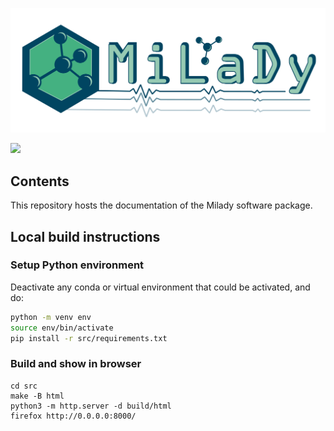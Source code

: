 ![](src/static/logo.png)

[![](https://img.shields.io/github/workflow/status/arn-all/milady-docs/CI?label=docs%20build&style=for-the-badge)](https://arn-all.github.io/milady-docs/)

## Contents

This repository hosts the documentation of the Milady software package.

## Local build instructions

### Setup Python environment

Deactivate any conda or virtual environment that could be activated, and do: 

```bash
python -m venv env 
source env/bin/activate
pip install -r src/requirements.txt
```

### Build and show in browser

```
cd src 
make -B html
python3 -m http.server -d build/html
firefox http://0.0.0.0:8000/
```
